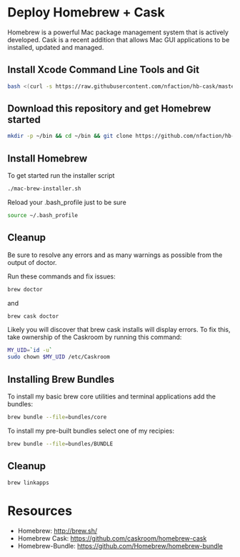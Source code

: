 # Deploy Homebrew + Cask

Homebrew is a powerful Mac package management system that is actively developed.  Cask is a recent addition that allows Mac GUI applications to be installed, updated and managed.

## Install Xcode Command Line Tools and Git

```bash
bash <(curl -s https://raw.githubusercontent.com/nfaction/hb-cask/master/pre-install.sh)
```

## Download this repository and get Homebrew started
```bash
mkdir -p ~/bin && cd ~/bin && git clone https://github.com/nfaction/hb-cask.git &&  cd ~/bin/hb-cask/
```

## Install Homebrew

To get started run the installer script
```bash
./mac-brew-installer.sh
```

Reload your .bash_profile just to be sure
```bash
source ~/.bash_profile
```

## Cleanup
Be sure to resolve any errors and as many warnings as possible from the output of doctor.

Run these commands and fix issues:
```bash
brew doctor
```
and
```bash
brew cask doctor
```

Likely you will discover that brew cask installs will display errors.  To fix this, take ownership of the Caskroom by running this command:

```bash
MY_UID=`id -u`
sudo chown $MY_UID /etc/Caskroom
```

## Installing Brew Bundles

To install my basic brew core utilities and terminal applications add the bundles:
```bash
brew bundle --file=bundles/core
```

To install my pre-built bundles select one of my recipies:
```bash
brew bundle --file=bundles/BUNDLE
```

## Cleanup

```
brew linkapps
```

# Resources
* Homebrew: http://brew.sh/
* Homebrew Cask: https://github.com/caskroom/homebrew-cask
* Homebrew-Bundle: https://github.com/Homebrew/homebrew-bundle
